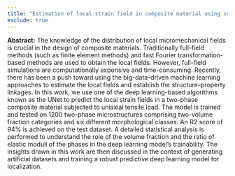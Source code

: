 ```yaml
---
title: "Estimation of local strain field in composite material using supervised training of UNet model"
exclude: true
---
```

**Abstract:**
The knowledge of the distribution of local micromechanical fields is crucial in
 the design of composite materials. Traditionally full-field methods
 (such as finite element methods) and fast Fourier transformation-based methods
 are used to obtain the local fields. However, full-field simulations are
    computationally expensive and time-consuming. Recently, there has been a push 
 toward using the big-data-driven machine learning approaches to estimate the
 local fields and establish the structure–property linkages. In this work, we
 use one of the deep learning-based algorithms known as the UNet to predict the 
 local strain fields in a two-phase composite material subjected to uniaxial
 tensile load. The model is trained and tested on 1200 two-phase microstructures
 comprising two-volume fraction categories and six different morphological
 classes. An R2 score of 94% is achieved on the test dataset.
 A detailed statistical analysis is performed to understand 
 the role of the volume fraction and the ratio of elastic moduli
 of the phases in the deep learning model’s trainability. 
 The insights drawn in this work are then discussed in the context
 of generating artificial datasets and training a robust predictive 
 deep learning model for localization.
